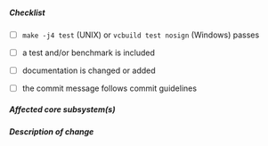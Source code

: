 <!--
Thank you for your pull request. Please review below requirements.

If this aims to fix a regression or you’re adding a feature, make sure you also
write a test. If possible, include a benchmark that quantifies your changes.

Finally, read through our contributors guide and make adjustments as necessary:
https://github.com/nodejs/node/blob/master/CONTRIBUTING.md
-->

##### Checklist
<!-- Remove items that do not apply. For completed items, change [ ] to [x]. -->

- [ ] `make -j4 test` (UNIX) or `vcbuild test nosign` (Windows) passes
- [ ] a test and/or benchmark is included
- [ ] documentation is changed or added
- [ ] the commit message follows commit guidelines


##### Affected core subsystem(s)
<!-- provide affected core subsystem(s) (like doc, cluster, crypto, etc) -->


##### Description of change
<!-- provide a description of the change below this comment -->
